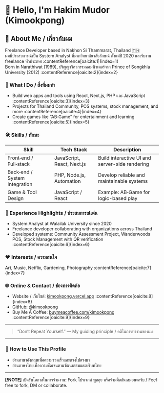# 👋 Hello, I'm Hakim Mudor (Kimookpong)

## 🔹 About Me / เกี่ยวกับผม
Freelance Developer based in Nakhon Si Thammarat, Thailand 🇹🇭  
ผมมีประสบการณ์เป็น System Analyst ที่มหาวิทยาลัยวลัยลักษณ์ ตั้งแต่ปี 2020 และรับงาน freelance ทั่วประเทศ :contentReference[oaicite:1]{index=1}  
Born in Narathiwat (1989), ปริญญาวิศวกรรมคอมพิวเตอร์จาก Prince of Songkhla University (2012) :contentReference[oaicite:2]{index=2}

### 🚀 What I Do / สิ่งที่ผมทำ
- Build web apps and tools using React, Next.js, PHP และ JavaScript :contentReference[oaicite:3]{index=3}  
- Projects for Thailand Community, POS systems, stock management, and more :contentReference[oaicite:4]{index=4}  
- Create games like “AB‑Game” for entertainment and learning :contentReference[oaicite:5]{index=5}

### 🛠 Skills / ทักษะ
| Skill               | Tech Stack                   | Description |
|--------------------|------------------------------|-------------|
| Front‑end / Full‑stack | JavaScript, React, Next.js | Build interactive UI and server-side rendering |
| Back‑end / System Integration | PHP, Node.js, Automation | Develop reliable and maintainable systems |
| Game & Tool Design | JavaScript / React            | Example: AB‑Game for logic-based play |

### 🎯 Experience Highlights / ประสบการณ์เด่น
- System Analyst at Walailak University since 2020  
- Freelance developer collaborating with organizations across Thailand  
- Developed systems: Community Assessment Project, Wanderwoods POS, Stock Management with QR verification :contentReference[oaicite:6]{index=6}

### ❤️ Interests / ความสนใจ
Art, Music, Netflix, Gardening, Photography :contentReference[oaicite:7]{index=7}

### 🌐 Online & Contact / ช่องทางติดต่อ
- Website / เว็บไซต์: [kimookpong.vercel.app](https://kimookpong.vercel.app) :contentReference[oaicite:8]{index=8}  
- GitHub: [@kimookpong](https://github.com/kimookpong)  
- Buy Me A Coffee: [buymeacoffee.com/kimookpong](https://www.buymeacoffee.com/kimookpong) :contentReference[oaicite:9]{index=9}  

---

> “Don’t Repeat Yourself.” — My guiding principle / คติในการทำงานของผม

---

### 📌 How to Use This Profile
- อ่านภาษาอังกฤษเพื่อความรวดเร็วและตรงไปตรงมา  
- อ่านภาษาไทยเพื่อความชัดเจนตามวัฒนธรรมและบริบทไทย

---

**[!NOTE]** เปิดรับโอกาสในการร่วมงาน: Fork โปรเจกต์ พูดคุย หรือร่วมมือกันเสมอนะครับ / Feel free to fork, DM or collaborate.
